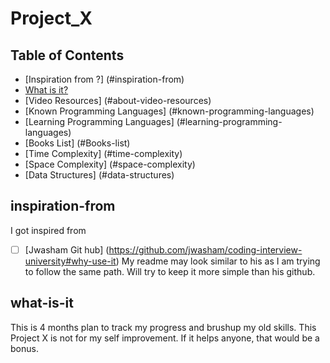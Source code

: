 # Project_X

## Table of Contents
- [Inspiration from ?] (#inspiration-from)
- [What is it?](#what-is-it)
- [Video Resources] (#about-video-resources)
- [Known Programming Languages] (#known-programming-languages)
- [Learning Programming Languages] (#learning-programming-languages)
- [Books List] (#Books-list)
- [Time Complexity] (#time-complexity)
- [Space Complexity] (#space-complexity)
- [Data Structures] (#data-structures)




## inspiration-from
I got inspired from 
-[ ] [Jwasham Git hub] (https://github.com/jwasham/coding-interview-university#why-use-it)
My readme may look similar to his as I am trying to follow the same path. Will try to keep it more simple than his github.

## what-is-it
This is 4 months plan to track my progress and brushup my old skills.
This Project X is not for my self improvement. If it helps anyone, that would be a bonus.

